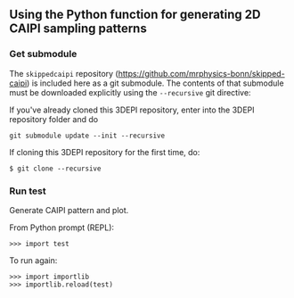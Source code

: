 
## Using the Python function for generating 2D CAIPI sampling patterns

### Get submodule

The `skippedcaipi` repository (https://github.com/mrphysics-bonn/skipped-caipi)
is included here as a git submodule.
The contents of that submodule must be downloaded explicitly 
using the ``--recursive`` git directive:

If you've already cloned this 3DEPI repository, enter into the 3DEPI repository folder and do
```
git submodule update --init --recursive
```

If cloning this 3DEPI repository for the first time, do:
```
$ git clone --recursive 
```

### Run test

Generate CAIPI pattern and plot.

From Python prompt (REPL):
```
>>> import test
```

To run again:
```
>>> import importlib
>>> importlib.reload(test)
```



